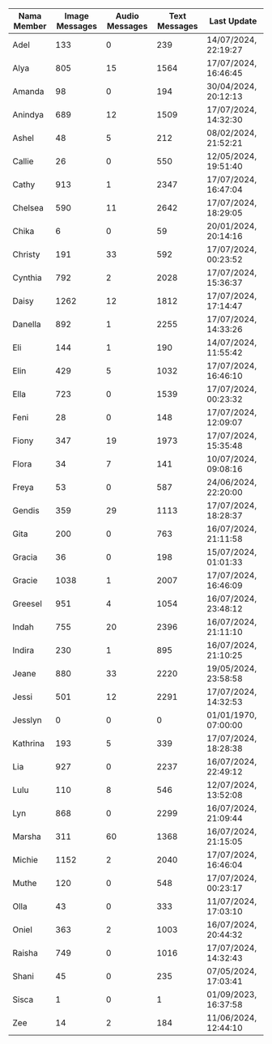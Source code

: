 | Nama Member | Image Messages | Audio Messages | Text Messages | Last Update |
| ------ | -------------- | -------------- | ------------- | ------------ |
| Adel | 133 | 0 | 239 | 14/07/2024, 22:19:27 |
| Alya | 805 | 15 | 1564 | 17/07/2024, 16:46:45 |
| Amanda | 98 | 0 | 194 | 30/04/2024, 20:12:13 |
| Anindya | 689 | 12 | 1509 | 17/07/2024, 14:32:30 |
| Ashel | 48 | 5 | 212 | 08/02/2024, 21:52:21 |
| Callie | 26 | 0 | 550 | 12/05/2024, 19:51:40 |
| Cathy | 913 | 1 | 2347 | 17/07/2024, 16:47:04 |
| Chelsea | 590 | 11 | 2642 | 17/07/2024, 18:29:05 |
| Chika | 6 | 0 | 59 | 20/01/2024, 20:14:16 |
| Christy | 191 | 33 | 592 | 17/07/2024, 00:23:52 |
| Cynthia | 792 | 2 | 2028 | 17/07/2024, 15:36:37 |
| Daisy | 1262 | 12 | 1812 | 17/07/2024, 17:14:47 |
| Danella | 892 | 1 | 2255 | 17/07/2024, 14:33:26 |
| Eli | 144 | 1 | 190 | 14/07/2024, 11:55:42 |
| Elin | 429 | 5 | 1032 | 17/07/2024, 16:46:10 |
| Ella | 723 | 0 | 1539 | 17/07/2024, 00:23:32 |
| Feni | 28 | 0 | 148 | 17/07/2024, 12:09:07 |
| Fiony | 347 | 19 | 1973 | 17/07/2024, 15:35:48 |
| Flora | 34 | 7 | 141 | 10/07/2024, 09:08:16 |
| Freya | 53 | 0 | 587 | 24/06/2024, 22:20:00 |
| Gendis | 359 | 29 | 1113 | 17/07/2024, 18:28:37 |
| Gita | 200 | 0 | 763 | 16/07/2024, 21:11:58 |
| Gracia | 36 | 0 | 198 | 15/07/2024, 01:01:33 |
| Gracie | 1038 | 1 | 2007 | 17/07/2024, 16:46:09 |
| Greesel | 951 | 4 | 1054 | 16/07/2024, 23:48:12 |
| Indah | 755 | 20 | 2396 | 16/07/2024, 21:11:10 |
| Indira | 230 | 1 | 895 | 16/07/2024, 21:10:25 |
| Jeane | 880 | 33 | 2220 | 19/05/2024, 23:58:58 |
| Jessi | 501 | 12 | 2291 | 17/07/2024, 14:32:53 |
| Jesslyn | 0 | 0 | 0 | 01/01/1970, 07:00:00 |
| Kathrina | 193 | 5 | 339 | 17/07/2024, 18:28:38 |
| Lia | 927 | 0 | 2237 | 16/07/2024, 22:49:12 |
| Lulu | 110 | 8 | 546 | 12/07/2024, 13:52:08 |
| Lyn | 868 | 0 | 2299 | 16/07/2024, 21:09:44 |
| Marsha | 311 | 60 | 1368 | 16/07/2024, 21:15:05 |
| Michie | 1152 | 2 | 2040 | 17/07/2024, 16:46:04 |
| Muthe | 120 | 0 | 548 | 17/07/2024, 00:23:17 |
| Olla | 43 | 0 | 333 | 11/07/2024, 17:03:10 |
| Oniel | 363 | 2 | 1003 | 16/07/2024, 20:44:32 |
| Raisha | 749 | 0 | 1016 | 17/07/2024, 14:32:43 |
| Shani | 45 | 0 | 235 | 07/05/2024, 17:03:41 |
| Sisca | 1 | 0 | 1 | 01/09/2023, 16:37:58 |
| Zee | 14 | 2 | 184 | 11/06/2024, 12:44:10 |
